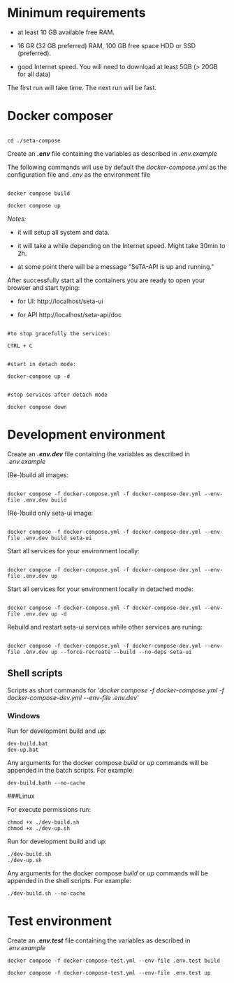 
# Minimum requirements

  

* at least 10 GB available free RAM.

  

* 16 GR (32 GB preferred) RAM, 100 GB free space HDD or SSD (preferred).

  

* good Internet speed. You will need to download at least 5GB (> 20GB for all data)

  

The first run will take time. The next run will be fast.

  

# Docker composer

```

cd ./seta-compose

```

  

Create an ***.env*** file containing the variables as described in *.env.example*

The following commands will use by default the *docker-compose.yml* as the configuration file and *.env* as the environment file

```

docker compose build

docker compose up

```

*Notes:*

  

- it will setup all system and data.

- it will take a while depending on the Internet speed. Might take 30min to 2h.

- at some point there will be a message "SeTA-API is up and running."

  

After successfully start all the containers you are ready to open your browser and start typing:

  

* for UI: http://localhost/seta-ui

* for API http://localhost/seta-api/doc

  

```

#to stop gracefully the services:

CTRL + C

```

  

```

#start in detach mode:

docker-compose up -d

```

```

#stop services after detach mode

docker compose down

```

  

# Development environment

  

Create an ***.env.dev*** file containing the variables as described in *.env.example*

  

(Re-)build all images:

```

docker compose -f docker-compose.yml -f docker-compose-dev.yml --env-file .env.dev build

```

  

(Re-)build only seta-ui image:

```

docker compose -f docker-compose.yml -f docker-compose-dev.yml --env-file .env.dev build seta-ui

```

Start all services for your environment locally:

```

docker compose -f docker-compose.yml -f docker-compose-dev.yml --env-file .env.dev up

```

  

Start all services for your environment locally in detached mode:

```

docker compose -f docker-compose.yml -f docker-compose-dev.yml --env-file .env.dev up -d

```

  

Rebuild and restart seta-ui services while other services are runing:

```

docker compose -f docker-compose.yml -f docker-compose-dev.yml --env-file .env.dev up --force-recreate --build --no-deps seta-ui

```

  ## Shell scripts
Scripts as short commands for *'docker compose -f docker-compose.yml -f docker-compose-dev.yml --env-file .env.dev'*

  ### Windows
  Run for development build and up:
 ```
dev-build.bat
dev-up.bat
 ```
Any arguments for the docker compose *build* or *up* commands will be appended in the batch scripts.
For example:
```
dev-build.bath --no-cache
 ```

###Linux

For execute permissions run:
```
chmod +x ./dev-build.sh
chmod +x ./dev-up.sh
```
Run for development build and up:
```
./dev-build.sh
./dev-up.sh
```
Any arguments for the docker compose *build* or *up* commands will be appended in the shell scripts.
For example:
```
./dev-build.sh --no-cache
```

# Test environment

Create an ***.env.test*** file containing the variables as described in *.env.example*
 
```
docker compose -f docker-compose-test.yml --env-file .env.test build

docker compose -f docker-compose-test.yml --env-file .env.test up
```